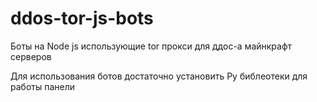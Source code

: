 # ddos-tor-js-bots
Боты на Node js использующие tor прокси для ддос-а майнкрафт серверов


Для использования ботов достаточно установить Py библеотеки для работы панели

